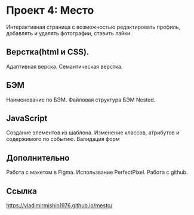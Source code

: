 # Проект 4: Место
Интерактивная страница с возможностью редактировать профиль,
добавлять и удалять фотографии, ставить лайки.
## Верстка(html и CSS).
Адаптивная верска.
Семантическая верстка.

## БЭМ
Наименование по БЭМ.
Файловая структура БЭМ Nested.

## JavaScript
Создание элементов из шаблона.
Изменение классов, атрибутов и содержимого по событию.
Валидация форм

## Дополнительно
Работа с макетом в Figma.
Использвание PerfectPixel.
Работа с github.

## Ссылка
https://vladimirmishin1976.github.io/mesto/

